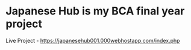 # Japanese Hub is my BCA final year project 

Live Project - https://japanesehub001.000webhostapp.com/index.php